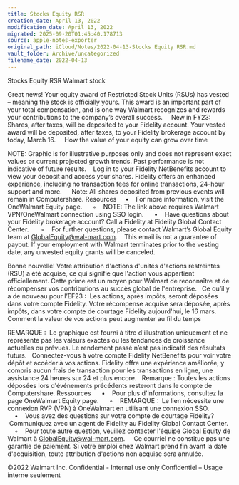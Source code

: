 ```yaml
---
title: Stocks Equity RSR
creation_date: April 13, 2022
modification_date: April 13, 2022
migrated: 2025-09-20T01:45:40.178713
source: apple-notes-exporter
original_path: iCloud/Notes/2022-04-13-Stocks Equity RSR.md
vault_folder: Archive/uncategorized
filename_date: 2022-04-13
---
```



Stocks Equity RSR
Walmart stock

Great news! Your equity award of Restricted Stock Units (RSUs) has vested – meaning the stock is officially yours. This award is an important part of your total compensation, and is one way Walmart recognizes and rewards your contributions to the company’s overall success.  
 
New in FY23: Shares, after taxes, will be deposited to your Fidelity account. Your vested award will be deposited, after taxes, to your Fidelity brokerage account by today, March 16.  
 
How the value of your equity can grow over time

NOTE: Graphic is for illustrative purposes only and does not represent exact values or current projected growth trends. Past performance is not indicative of future results. 
 
Log in to your Fidelity NetBenefits account to view your deposit and access your shares. Fidelity offers an enhanced experience, including no transaction fees for online transactions, 24-hour support and more.   
 
Note: All shares deposited from previous events will remain in Computershare.
Resources
    •    For more information, visit the OneWalmart Equity page. 
    ◦    NOTE: The link above requires Walmart VPN/OneWalmart connection using SSO login. 
    •    Have questions about your Fidelity brokerage account? Call a Fidelity at Fidelity Global Contact Center.  
    ◦    For further questions, please contact Walmart’s Global Equity team at GlobalEquity@wal-mart.com. 
 
This email is not a guarantee of payout. If your employment with Walmart terminates prior to the vesting date, any unvested equity grants will be canceled.

Bonne nouvelle! Votre attribution d'actions d'unités d'actions restreintes (RSU) a été acquise, ce qui signifie que l'action vous appartient officiellement. Cette prime est un moyen pour Walmart de reconnaître et de récompenser vos contributions au succès global de l'entreprise.
 
Ce qu’il y a de nouveau pour l’EF23 :  Les actions, après impôts, seront déposées dans votre compte Fidelity. Votre récompense acquise sera déposée, après impôts, dans votre compte de courtage Fidelity aujourd'hui, le 16 mars.
 
Comment la valeur de vos actions peut augmenter au fil du temps

REMARQUE :  Le graphique est fourni à titre d'illustration uniquement et ne représente pas les valeurs exactes ou les tendances de croissance actuelles ou prévues. Le rendement passé n’est pas indicatif des résultats futurs.
 
Connectez-vous à votre compte Fidelity NetBenefits pour voir votre dépôt et accéder à vos actions. Fidelity offre une expérience améliorée, y compris aucun frais de transaction pour les transactions en ligne, une assistance 24 heures sur 24 et plus encore.
 
Remarque : Toutes les actions déposées lors d'événements précédents resteront dans le compte de Computershare.
Ressources 
    •    Pour plus d'informations, consultez la page OneWalmart Equity page. 
    ◦    REMARQUE :  Le lien nécessite une connexion RVP (VPN) à OneWalmart en utilisant une connexion SSO.
    •    Vous avez des questions sur votre compte de courtage Fidelity?  Communiquez avec un agent de Fidelity au Fidelity Global Contact Center. 
    ◦    Pour toute autre question, veuillez contacter l'équipe Global Equity de Walmart à GlobalEquity@wal-mart.com.  
 
Ce courriel ne constitue pas une garantie de paiement. Si votre emploi chez Walmart prend fin avant la date d'acquisition, toute attribution d'actions non acquise sera annulée.

©2022 Walmart Inc.
Confidential - Internal use only
Confidentiel – Usage interne seulement
